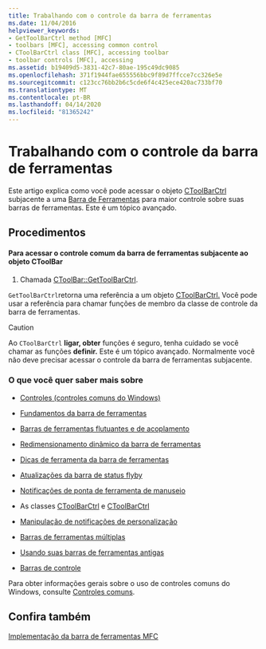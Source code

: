 ```yaml
---
title: Trabalhando com o controle da barra de ferramentas
ms.date: 11/04/2016
helpviewer_keywords:
- GetToolBarCtrl method [MFC]
- toolbars [MFC], accessing common control
- CToolBarCtrl class [MFC], accessing toolbar
- toolbar controls [MFC], accessing
ms.assetid: b19409d5-3831-42c7-80ae-195c49dc9085
ms.openlocfilehash: 371f1944fae655556bbc9f89d7ffcce7cc326e5e
ms.sourcegitcommit: c123cc76bb2b6c5cde6f4c425ece420ac733bf70
ms.translationtype: MT
ms.contentlocale: pt-BR
ms.lasthandoff: 04/14/2020
ms.locfileid: "81365242"
---
```

# <a name="working-with-the-toolbar-control"></a>Trabalhando com o controle da barra de ferramentas

Este artigo explica como você pode acessar o objeto [CToolBarCtrl](../mfc/reference/ctoolbarctrl-class.md) subjacente a uma [Barra de Ferramentas](../mfc/reference/ctoolbar-class.md) para maior controle sobre suas barras de ferramentas. Este é um tópico avançado.

## <a name="procedures"></a>Procedimentos

#### <a name="to-access-the-toolbar-common-control-underlying-your-ctoolbar-object"></a>Para acessar o controle comum da barra de ferramentas subjacente ao objeto CToolBar

1. Chamada [CToolBar::GetToolBarCtrl](../mfc/reference/ctoolbar-class.md#gettoolbarctrl).

`GetToolBarCtrl`retorna uma referência a um objeto [CToolBarCtrl.](../mfc/reference/ctoolbarctrl-class.md) Você pode usar a referência para chamar funções de membro da classe de controle da barra de ferramentas.

> [!CAUTION]
> Ao `CToolBarCtrl` **ligar, obter** funções é seguro, tenha cuidado se você chamar as funções **definir.** Este é um tópico avançado. Normalmente você não deve precisar acessar o controle da barra de ferramentas subjacente.

### <a name="what-do-you-want-to-know-more-about"></a>O que você quer saber mais sobre

- [Controles (controles comuns do Windows)](../mfc/controls-mfc.md)

- [Fundamentos da barra de ferramentas](../mfc/toolbar-fundamentals.md)

- [Barras de ferramentas flutuantes e de acoplamento](../mfc/docking-and-floating-toolbars.md)

- [Redimensionamento dinâmico da barra de ferramentas](../mfc/docking-and-floating-toolbars.md)

- [Dicas de ferramenta da barra de ferramentas](../mfc/toolbar-tool-tips.md)

- [Atualizações da barra de status flyby](../mfc/toolbar-tool-tips.md)

- [Notificações de ponta de ferramenta de manuseio](../mfc/handling-tool-tip-notifications.md)

- As classes [CToolBarCtrl](../mfc/reference/ctoolbar-class.md) e [CToolBarCtrl](../mfc/reference/ctoolbarctrl-class.md)

- [Manipulação de notificações de personalização](../mfc/handling-customization-notifications.md)

- [Barras de ferramentas múltiplas](../mfc/toolbar-fundamentals.md)

- [Usando suas barras de ferramentas antigas](../mfc/using-your-old-toolbars.md)

- [Barras de controle](../mfc/control-bars.md)

Para obter informações gerais sobre o uso de controles comuns do Windows, consulte [Controles comuns](/windows/win32/Controls/common-controls-intro).

## <a name="see-also"></a>Confira também

[Implementação da barra de ferramentas MFC](../mfc/mfc-toolbar-implementation.md)
